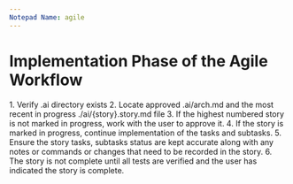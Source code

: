 ```yaml
---
Notepad Name: agile
---
```


# Implementation Phase of the Agile Workflow

<on-init>
1. Verify .ai directory exists
2. Locate approved .ai/arch.md and the most recent in progress ./ai/{story}.story.md file
3. If the highest numbered story is not marked in progress, work with the user to approve it.
4. If the story is marked in progress, continue implementation of the tasks and subtasks.
5. Ensure the story tasks, subtasks status are kept accurate along with any notes or commands or changes that need to be recorded in the story.
6. <critical>The story is not complete until all tests are verified and the user has indicated the story is complete.</critical>
</on-init>
